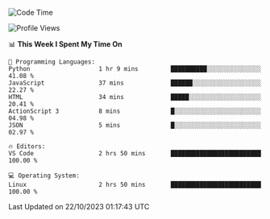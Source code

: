 <!--START_SECTION:waka-->
![Code Time](http://img.shields.io/badge/Code%20Time-369%20hrs%2041%20mins-blue)

![Profile Views](http://img.shields.io/badge/Profile%20Views-1-blue)

📊 **This Week I Spent My Time On** 

```text
💬 Programming Languages: 
Python                   1 hr 9 mins         ██████████░░░░░░░░░░░░░░░   41.08 % 
JavaScript               37 mins             ██████░░░░░░░░░░░░░░░░░░░   22.27 % 
HTML                     34 mins             █████░░░░░░░░░░░░░░░░░░░░   20.41 % 
ActionScript 3           8 mins              █░░░░░░░░░░░░░░░░░░░░░░░░   04.98 % 
JSON                     5 mins              █░░░░░░░░░░░░░░░░░░░░░░░░   02.97 % 

🔥 Editors: 
VS Code                  2 hrs 50 mins       █████████████████████████   100.00 % 

💻 Operating System: 
Linux                    2 hrs 50 mins       █████████████████████████   100.00 % 
```


 Last Updated on 22/10/2023 01:17:43 UTC
<!--END_SECTION:waka-->
